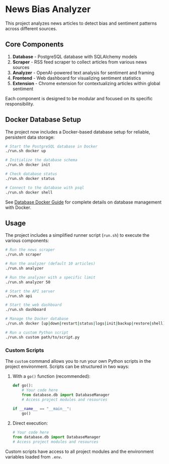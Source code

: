 # News Bias Analyzer

This project analyzes news articles to detect bias and sentiment patterns across different sources.

## Core Components

1. **Database** - PostgreSQL database with SQLAlchemy models
2. **Scraper** - RSS feed scraper to collect articles from various news sources
3. **Analyzer** - OpenAI-powered text analysis for sentiment and framing
4. **Frontend** - Web dashboard for visualizing sentiment statistics
5. **Extension** - Chrome extension for contextualizing articles within global sentiment

Each component is designed to be modular and focused on its specific responsibility.

## Docker Database Setup

The project now includes a Docker-based database setup for reliable, persistent data storage:

```bash
# Start the PostgreSQL database in Docker
./run.sh docker up

# Initialize the database schema
./run.sh docker init

# Check database status
./run.sh docker status

# Connect to the database with psql
./run.sh docker shell
```

See [Database Docker Guide](database/DATABASE_DOCKER_GUIDE.md) for complete details on database management with Docker.

## Usage

The project includes a simplified runner script (`run.sh`) to execute the various components:

```bash
# Run the news scraper
./run.sh scraper

# Run the analyzer (default 10 articles)
./run.sh analyzer

# Run the analyzer with a specific limit
./run.sh analyzer 50

# Start the API server
./run.sh api

# Start the web dashboard
./run.sh dashboard

# Manage the Docker database
./run.sh docker [up|down|restart|status|logs|init|backup|restore|shell]

# Run a custom Python script
./run.sh custom path/to/script.py
```

### Custom Scripts

The `custom` command allows you to run your own Python scripts in the project environment. Scripts can be structured in two ways:

1. With a `go()` function (recommended):
   ```python
   def go():
       # Your code here
       from database.db import DatabaseManager
       # Access project modules and resources
       
   if __name__ == "__main__":
       go()
   ```

2. Direct execution:
   ```python
   # Your code here
   from database.db import DatabaseManager
   # Access project modules and resources
   ```

Custom scripts have access to all project modules and the environment variables loaded from `.env`.